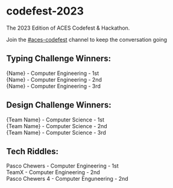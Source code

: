 # codefest-2023

The 2023 Edition of ACES Codefest & Hackathon.

Join the [#aces-codefest](https://discord.com/channels/1002884394547150859/1013398448055271464) channel to keep the conversation going

## **Typing Challenge Winners**:

{Name} - Computer Engineering - 1st  
{Name} - Computer Engineering - 2nd  
{Name} - Computer Engineering - 3rd

## **Design Challenge Winners**:

{Team Name} - Computer Science - 1st  
{Team Name} - Computer Science - 2nd  
{Team Name} - Computer Science - 3rd

## **Tech Riddles**:

Pasco Chewers - Computer Engineering - 1st  
TeamX - Computer Engineering - 2nd  
Pasco Chewers 4 - Computer Enguneering - 2nd
